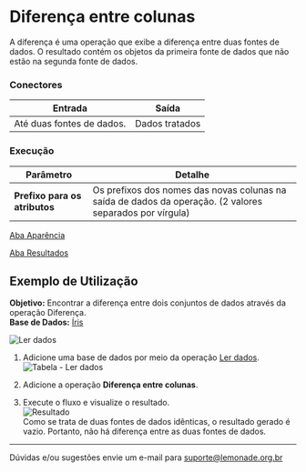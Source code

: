 # Diferença entre colunas

A diferença é uma operação que exibe a diferença entre duas fontes de dados. O resultado contém os objetos da primeira fonte de dados que não estão na segunda fonte de dados.



### Conectores
| Entrada | Saída |
| --- | --- |
| Até duas fontes de dados. | Dados tratados |


### Execução
| Parâmetro | Detalhe |
| --- | --- |
| **Prefixo para os atributos** | Os prefixos dos nomes das novas colunas na saída de dados da operação. (2 valores separados por vírgula) |

[Aba Aparência][1]

[Aba Resultados][2]


## Exemplo de Utilização
**Objetivo:** Encontrar a diferença entre dois conjuntos de dados através da operação Diferença. \
**Base de Dados:** [Íris][3]
	
![Ler dados](/img/spark/manipulacao-de-dados/coluna-diferenca/image2.png)

1. Adicione uma base de dados por meio da operação [Ler dados][4].\
	![Tabela - Ler dados](/img/spark/manipulacao-de-dados/coluna-diferenca/image4.png)
	
2. Adicione a operação **Diferença entre colunas**.
	
	
3. Execute o fluxo e visualize o resultado.\
	![Resultado](/img/spark/manipulacao-de-dados/coluna-diferenca/image3.png)\
	Como se trata de duas fontes de dados idênticas, o resultado gerado é vazio. Portanto, não há diferença entre as duas fontes de dados.

-----

Dúvidas e/ou sugestões envie um e-mail para suporte@lemonade.org.br

[1]: /pt-br/spark/documentacao-geral/aba-aparencia.html
[2]: /pt-br/spark/documentacao-geral/aba-resultados.html
[3]: /pt-br/spark/base-de-dados/#iris
[4]: /pt-br/spark/entrada-e-saida/ler-dados.html